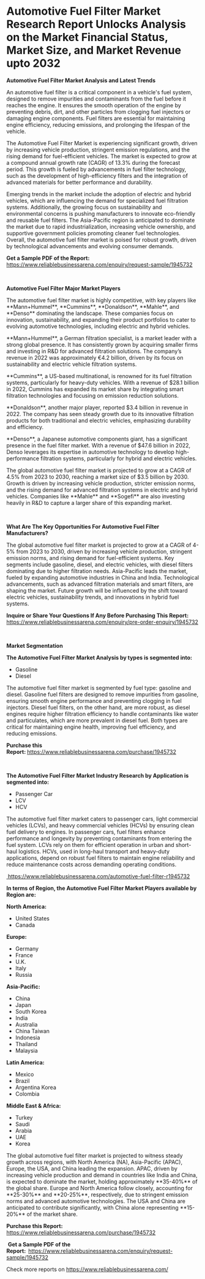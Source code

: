 <p><h1>Automotive Fuel Filter Market Research Report Unlocks Analysis on the Market Financial Status, Market Size, and Market Revenue upto 2032</h1></p><p><strong>Automotive Fuel Filter Market Analysis and Latest Trends</strong></p>
<p><p>An automotive fuel filter is a critical component in a vehicle's fuel system, designed to remove impurities and contaminants from the fuel before it reaches the engine. It ensures the smooth operation of the engine by preventing debris, dirt, and other particles from clogging fuel injectors or damaging engine components. Fuel filters are essential for maintaining engine efficiency, reducing emissions, and prolonging the lifespan of the vehicle.</p><p>The Automotive Fuel Filter Market is experiencing significant growth, driven by increasing vehicle production, stringent emission regulations, and the rising demand for fuel-efficient vehicles. The market is expected to grow at a compound annual growth rate (CAGR) of 13.3% during the forecast period. This growth is fueled by advancements in fuel filter technology, such as the development of high-efficiency filters and the integration of advanced materials for better performance and durability.</p><p>Emerging trends in the market include the adoption of electric and hybrid vehicles, which are influencing the demand for specialized fuel filtration systems. Additionally, the growing focus on sustainability and environmental concerns is pushing manufacturers to innovate eco-friendly and reusable fuel filters. The Asia-Pacific region is anticipated to dominate the market due to rapid industrialization, increasing vehicle ownership, and supportive government policies promoting cleaner fuel technologies. Overall, the automotive fuel filter market is poised for robust growth, driven by technological advancements and evolving consumer demands.</p></p>
<p><strong>Get a Sample PDF of the Report:&nbsp;</strong> <a href="https://www.reliablebusinessarena.com/enquiry/request-sample/1945732?utm_campaign=1835&utm_medium=2&utm_source=Github&utm_content=ia&utm_term=22012025&utm_id=automotive-fuel-filter">https://www.reliablebusinessarena.com/enquiry/request-sample/1945732</a></p>
<p>&nbsp;</p>
<p><strong>Automotive Fuel Filter Major Market Players</strong></p>
<p><p>The automotive fuel filter market is highly competitive, with key players like **Mann+Hummel**, **Cummins**, **Donaldson**, **Mahle**, and **Denso** dominating the landscape. These companies focus on innovation, sustainability, and expanding their product portfolios to cater to evolving automotive technologies, including electric and hybrid vehicles.</p><p>**Mann+Hummel**, a German filtration specialist, is a market leader with a strong global presence. It has consistently grown by acquiring smaller firms and investing in R&D for advanced filtration solutions. The company’s revenue in 2022 was approximately €4.2 billion, driven by its focus on sustainability and electric vehicle filtration systems.</p><p>**Cummins**, a US-based multinational, is renowned for its fuel filtration systems, particularly for heavy-duty vehicles. With a revenue of $28.1 billion in 2022, Cummins has expanded its market share by integrating smart filtration technologies and focusing on emission reduction solutions.</p><p>**Donaldson**, another major player, reported $3.4 billion in revenue in 2022. The company has seen steady growth due to its innovative filtration products for both traditional and electric vehicles, emphasizing durability and efficiency.</p><p>**Denso**, a Japanese automotive components giant, has a significant presence in the fuel filter market. With a revenue of $47.6 billion in 2022, Denso leverages its expertise in automotive technology to develop high-performance filtration systems, particularly for hybrid and electric vehicles.</p><p>The global automotive fuel filter market is projected to grow at a CAGR of 4.5% from 2023 to 2030, reaching a market size of $3.5 billion by 2030. Growth is driven by increasing vehicle production, stricter emission norms, and the rising demand for advanced filtration systems in electric and hybrid vehicles. Companies like **Mahle** and **Sogefi** are also investing heavily in R&D to capture a larger share of this expanding market.</p></p>
<p>&nbsp;</p>
<p><strong>What Are The Key Opportunities For Automotive Fuel Filter Manufacturers?</strong></p>
<p><p>The global automotive fuel filter market is projected to grow at a CAGR of 4-5% from 2023 to 2030, driven by increasing vehicle production, stringent emission norms, and rising demand for fuel-efficient systems. Key segments include gasoline, diesel, and electric vehicles, with diesel filters dominating due to higher filtration needs. Asia-Pacific leads the market, fueled by expanding automotive industries in China and India. Technological advancements, such as advanced filtration materials and smart filters, are shaping the market. Future growth will be influenced by the shift toward electric vehicles, sustainability trends, and innovations in hybrid fuel systems.</p></p>
<p><strong>Inquire or Share Your Questions If Any Before Purchasing This Report:</strong> <a href="https://www.reliablebusinessarena.com/enquiry/pre-order-enquiry/1945732?utm_campaign=1835&utm_medium=2&utm_source=Github&utm_content=ia&utm_term=22012025&utm_id=automotive-fuel-filter">https://www.reliablebusinessarena.com/enquiry/pre-order-enquiry/1945732</a></p>
<p>&nbsp;</p>
<p><strong>Market Segmentation</strong></p>
<p><strong>The Automotive Fuel Filter Market Analysis by types is segmented into:</strong></p>
<p><ul><li>Gasoline</li><li>Diesel</li></ul></p>
<p><p>The automotive fuel filter market is segmented by fuel type: gasoline and diesel. Gasoline fuel filters are designed to remove impurities from gasoline, ensuring smooth engine performance and preventing clogging in fuel injectors. Diesel fuel filters, on the other hand, are more robust, as diesel engines require higher filtration efficiency to handle contaminants like water and particulates, which are more prevalent in diesel fuel. Both types are critical for maintaining engine health, improving fuel efficiency, and reducing emissions.</p></p>
<p><strong>Purchase this Report:&nbsp;</strong><a href="https://www.reliablebusinessarena.com/purchase/1945732?utm_campaign=1835&utm_medium=2&utm_source=Github&utm_content=ia&utm_term=22012025&utm_id=automotive-fuel-filter">https://www.reliablebusinessarena.com/purchase/1945732</a></p>
<p>&nbsp;</p>
<p><strong>The Automotive Fuel Filter Market Industry Research by Application is segmented into:</strong></p>
<p><ul><li>Passenger Car</li><li>LCV</li><li>HCV</li></ul></p>
<p><p>The automotive fuel filter market caters to passenger cars, light commercial vehicles (LCVs), and heavy commercial vehicles (HCVs) by ensuring clean fuel delivery to engines. In passenger cars, fuel filters enhance performance and longevity by preventing contaminants from entering the fuel system. LCVs rely on them for efficient operation in urban and short-haul logistics. HCVs, used in long-haul transport and heavy-duty applications, depend on robust fuel filters to maintain engine reliability and reduce maintenance costs across demanding operating conditions.</p></p>
<p><a href="https://www.reliablebusinessarena.com/automotive-fuel-filter-r1945732?utm_campaign=1835&utm_medium=2&utm_source=Github&utm_content=ia&utm_term=22012025&utm_id=automotive-fuel-filter">&nbsp;https://www.reliablebusinessarena.com/automotive-fuel-filter-r1945732</a></p>
<p><strong>In terms of Region, the Automotive Fuel Filter Market Players available by Region are:</strong></p>
<p>
    <p> <strong> North America: </strong>
        <ul>
            <li>United States</li>
            <li>Canada</li>
        </ul>
        </p> 
    <p> <strong> Europe: </strong>
        <ul>
            <li>Germany</li>
            <li>France</li>
            <li>U.K.</li>
            <li>Italy</li>
            <li>Russia</li>
        </ul>
        </p> 
    <p> <strong> Asia-Pacific: </strong>
        <ul>
            <li>China</li>
            <li>Japan</li>
            <li>South Korea</li>
            <li>India</li>
            <li>Australia</li>
            <li>China Taiwan</li>
            <li>Indonesia</li>
            <li>Thailand</li>
            <li>Malaysia</li>
        </ul>
        </p> 
    <p> <strong> Latin America: </strong>
        <ul>
            <li>Mexico</li>
            <li>Brazil</li>
            <li>Argentina Korea</li>
            <li>Colombia</li>
        </ul>
        </p> 
    <p> <strong> Middle East & Africa: </strong>
        <ul>
            <li>Turkey</li>
            <li>Saudi</li>
            <li>Arabia</li>
            <li>UAE</li>
            <li>Korea</li>
        </ul>
    </p>
    </p>
<p><p>The global automotive fuel filter market is projected to witness steady growth across regions, with North America (NA), Asia-Pacific (APAC), Europe, the USA, and China leading the expansion. APAC, driven by increasing vehicle production and demand in countries like India and China, is expected to dominate the market, holding approximately **35-40%** of the global share. Europe and North America follow closely, accounting for **25-30%** and **20-25%**, respectively, due to stringent emission norms and advanced automotive technologies. The USA and China are anticipated to contribute significantly, with China alone representing **15-20%** of the market share.</p></p>
<p><strong>Purchase this Report: </strong><a href="https://www.reliablebusinessarena.com/purchase/1945732?utm_campaign=1835&utm_medium=2&utm_source=Github&utm_content=ia&utm_term=22012025&utm_id=automotive-fuel-filter">https://www.reliablebusinessarena.com/purchase/1945732</a></p>
<p>&nbsp;<strong>Get a Sample PDF of the Report:&nbsp;&nbsp;</strong><a href="https://www.reliablebusinessarena.com/enquiry/request-sample/1945732?utm_campaign=1835&utm_medium=2&utm_source=Github&utm_content=ia&utm_term=22012025&utm_id=automotive-fuel-filter">https://www.reliablebusinessarena.com/enquiry/request-sample/1945732</a></p>
<p><strong></strong></p>
<p>Check more reports on <a href="https://www.reliablebusinessarena.com/?utm_campaign=1835&utm_medium=2&utm_source=Github&utm_content=ia&utm_term=22012025&utm_id=automotive-fuel-filter">https://www.reliablebusinessarena.com/</a></p>